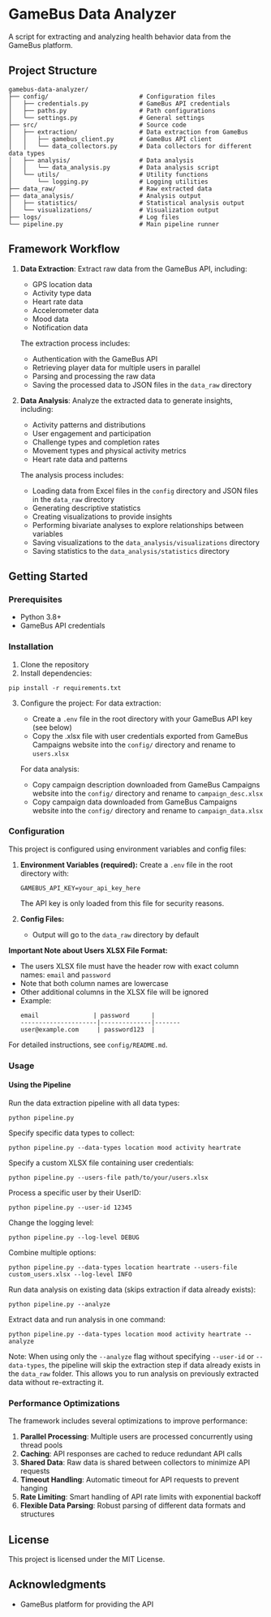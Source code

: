 # GameBus Data Analyzer

A script for extracting and analyzing health behavior data from the GameBus platform.

## Project Structure

```
gamebus-data-analyzer/
├── config/                         # Configuration files
│   ├── credentials.py              # GameBus API credentials
│   ├── paths.py                    # Path configurations
│   └── settings.py                 # General settings
├── src/                            # Source code
│   ├── extraction/                 # Data extraction from GameBus
│   │   ├── gamebus_client.py       # GameBus API client
│   │   └── data_collectors.py      # Data collectors for different data types
│   ├── analysis/                   # Data analysis
│   │   └── data_analysis.py        # Data analysis script
│   └── utils/                      # Utility functions
│       └── logging.py              # Logging utilities
├── data_raw/                       # Raw extracted data
├── data_analysis/                  # Analysis output
│   ├── statistics/                 # Statistical analysis output
│   └── visualizations/             # Visualization output
├── logs/                           # Log files
└── pipeline.py                     # Main pipeline runner
```

## Framework Workflow

1. **Data Extraction**: Extract raw data from the GameBus API, including:
   - GPS location data
   - Activity type data
   - Heart rate data
   - Accelerometer data
   - Mood data
   - Notification data

   The extraction process includes:
   - Authentication with the GameBus API
   - Retrieving player data for multiple users in parallel
   - Parsing and processing the raw data
   - Saving the processed data to JSON files in the `data_raw` directory

2. **Data Analysis**: Analyze the extracted data to generate insights, including:
   - Activity patterns and distributions
   - User engagement and participation
   - Challenge types and completion rates
   - Movement types and physical activity metrics
   - Heart rate data and patterns

   The analysis process includes:
   - Loading data from Excel files in the `config` directory and JSON files in the `data_raw` directory
   - Generating descriptive statistics 
   - Creating visualizations to provide insights
   - Performing bivariate analyses to explore relationships between variables
   - Saving visualizations to the `data_analysis/visualizations` directory
   - Saving statistics to the `data_analysis/statistics` directory

## Getting Started

### Prerequisites

- Python 3.8+
- GameBus API credentials

### Installation

1. Clone the repository
2. Install dependencies:
```
pip install -r requirements.txt
```

3. Configure the project:
   For data extraction:
   - Create a `.env` file in the root directory with your GameBus API key (see below)
   - Copy the .xlsx file with user credentials exported from GameBus Campaigns website into the `config/` directory and rename to `users.xlsx`

   For data analysis:
   - Copy campaign description downloaded from GameBus Campaigns website into the `config/` directory and rename to `campaign_desc.xlsx`
   - Copy campaign data downloaded from GameBus Campaigns website into the `config/` directory and rename to `campaign_data.xlsx`

### Configuration

This project is configured using environment variables and config files:

1. **Environment Variables (required):**
   Create a `.env` file in the root directory with:
   ```
   GAMEBUS_API_KEY=your_api_key_here
   ```
   The API key is only loaded from this file for security reasons.

2. **Config Files:**
   - Output will go to the `data_raw` directory by default

**Important Note about Users XLSX File Format:**
- The users XLSX file must have the header row with exact column names: `email` and `password`
- Note that both column names are lowercase
- Other additional columns in the XLSX file will be ignored
- Example:
  ```
  email               | password      | 
  ---------------------|--------------|-------
  user@example.com     | password123  | 
  ```

For detailed instructions, see `config/README.md`.

### Usage

#### Using the Pipeline

Run the data extraction pipeline with all data types:

```
python pipeline.py
```

Specify specific data types to collect:

```
python pipeline.py --data-types location mood activity heartrate
```

Specify a custom XLSX file containing user credentials:

```
python pipeline.py --users-file path/to/your/users.xlsx
```

Process a specific user by their UserID:

```
python pipeline.py --user-id 12345
```

Change the logging level:

```
python pipeline.py --log-level DEBUG
```

Combine multiple options:

```
python pipeline.py --data-types location heartrate --users-file custom_users.xlsx --log-level INFO
```

Run data analysis on existing data (skips extraction if data already exists):

```
python pipeline.py --analyze
```

Extract data and run analysis in one command:

```
python pipeline.py --data-types location mood activity heartrate --analyze
```

Note: When using only the `--analyze` flag without specifying `--user-id` or `--data-types`, the pipeline will skip the extraction step if data already exists in the `data_raw` folder. This allows you to run analysis on previously extracted data without re-extracting it.

### Performance Optimizations

The framework includes several optimizations to improve performance:

1. **Parallel Processing**: Multiple users are processed concurrently using thread pools
2. **Caching**: API responses are cached to reduce redundant API calls
3. **Shared Data**: Raw data is shared between collectors to minimize API requests
4. **Timeout Handling**: Automatic timeout for API requests to prevent hanging
5. **Rate Limiting**: Smart handling of API rate limits with exponential backoff
6. **Flexible Data Parsing**: Robust parsing of different data formats and structures



## License

This project is licensed under the MIT License.

## Acknowledgments

- GameBus platform for providing the API
